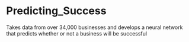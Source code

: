 # Predicting_Success
Takes data from over 34,000 businesses and develops a neural network that predicts whether or not a business will be successful
